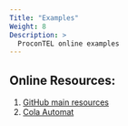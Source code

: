 ```yaml
---
Title: "Examples"
Weight: 8
Description: >
  ProconTEL online examples
---
```


## Online Resources:

1. [GitHub main resources](https://github.com/Macrix/procontel.sdk/tree/master/samples/)
2. [Cola Automat](https://github.com/Macrix/procontel.sdk/tree/master/samples/LegacySdkEndpoints/ColaAutomat/)
